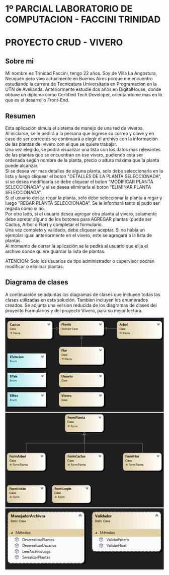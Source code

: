 # 1º PARCIAL LABORATORIO DE COMPUTACION - FACCINI TRINIDAD
# PROYECTO CRUD - VIVERO

## Sobre mi
Mi nombre es Trinidad Faccini, tengo 22 años. Soy de Villa La Angostura, Neuquén pero vivo actualmente en Buenos Aires porque me encuentro estudiando la carrera de Tecnicatura Universitaria en Programacion en la UTN de Avellanda. Anteriormente estudié dos años en DigitalHouse, donde obtuve un diploma como Certified Tech Developer, orientandome mas en lo que es el desarrollo Front-End.

## Resumen  

Esta aplicación simula el sistema de manejo de una red de viveros.  
Al iniciarse, se le pedirá a la persona que ingrese su correo y clave y en caso de ser correctos se continuará a elegir el archivo con la información de las plantas del vivero con el que se quiere trabajar.  
Una vez elegido, se podrá visualizar una lista con los datos mas relevantes de las plantas que se encuentran en ese vivero, pudiendo esta ser ordenada según nombre de la planta, precio o altura máxima que la planta puede alcanzar.  
Si se desea ver mas detalles de alguna planta, solo debe seleccionarla en la lista y luego cliquear el boton "DETALLES DE LA PLANTA SELECCIONADA", si se desea modificarla se debe cliquear el boton "MODIFICAR PLANTA SELECCIONADA" y si se desea eliminarla el boton "ELIMINAR PLANTA SELECCIONADA".  
Si el usuario desea regar la planta, solo debe seleccionar la planta a regar y luego "REGAR PLANTA SELECCIONADA". Se le informará tanto si pudo ser regada como si no.  
Por otro lado, si el usuario desea agregar otra planta al vivero, solamente debe apretar alguno de los botones para AGREGAR plantas (puede ser Cactus, Arbol o Flor) y completar el formulario.  
Una vez completo y validado, debe cliquear aceptar. Si no habia un ejemplar igual anteriormente en el vivero, este se agregará a la lista de plantas.  
Al momento de cerrar la aplicación se le pedirá al usuario que elija el archivo donde quiere guardar la lista de plantas.  

ATENCION: Solo los usuarios de tipo administrador o supervisor podran modificar o eliminar plantas.  

## Diagrama de clases
A continuación se adjuntas los diagramas de clases que incluyen todas las clases utilizadas en esta solución. Tambien incluyen los enumerados creados. 
Se adjunta una version reducida de los diagramas de clases del proyecto Formularios y del proyecto Vivero, para su mejor lectura.

<img width="728" alt="image" src="https://github.com/trinifaccini/Faccini.Trinidad.PrimerParcial/blob/master/Diagramas/diagrama_reducido.png">
<img width="728" alt="image" src="https://github.com/trinifaccini/Faccini.Trinidad.PrimerParcial/blob/master/Diagramas/diagramaForms_reducido.png">
<img width="728" alt="image" src = "https://github.com/trinifaccini/Faccini.Trinidad.PrimerParcial/blob/master/Diagramas/diagramaUtilidades.png">
